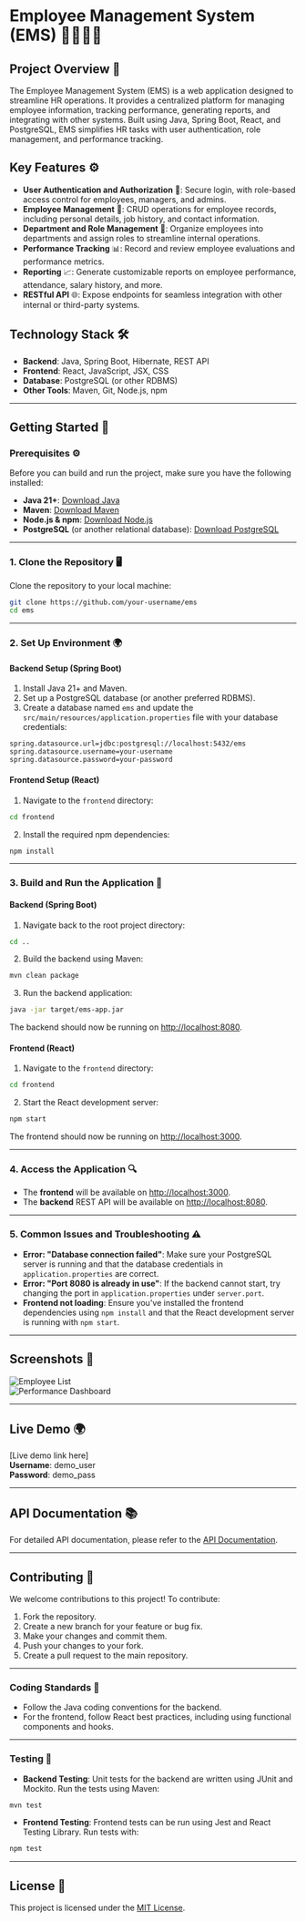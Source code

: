 # Employee Management System (EMS) 👩‍💼👨‍💼

## Project Overview 🌟

The Employee Management System (EMS) is a web application designed to streamline HR operations. It provides a centralized platform for managing employee information, tracking performance, generating reports, and integrating with other systems. Built using Java, Spring Boot, React, and PostgreSQL, EMS simplifies HR tasks with user authentication, role management, and performance tracking.

## Key Features ⚙️

- **User Authentication and Authorization** 🔑: Secure login, with role-based access control for employees, managers, and admins.
- **Employee Management** 👥: CRUD operations for employee records, including personal details, job history, and contact information.
- **Department and Role Management** 🏢: Organize employees into departments and assign roles to streamline internal operations.
- **Performance Tracking** 📊: Record and review employee evaluations and performance metrics.
- **Reporting** 📈: Generate customizable reports on employee performance, attendance, salary history, and more.
- **RESTful API** 🌐: Expose endpoints for seamless integration with other internal or third-party systems.

## Technology Stack 🛠️

- **Backend**: Java, Spring Boot, Hibernate, REST API
- **Frontend**: React, JavaScript, JSX, CSS
- **Database**: PostgreSQL (or other RDBMS)
- **Other Tools**: Maven, Git, Node.js, npm

---

## Getting Started 🚀

### Prerequisites ⚙️

Before you can build and run the project, make sure you have the following installed:

- **Java 21+**: [Download Java](https://adoptopenjdk.net/)
- **Maven**: [Download Maven](https://maven.apache.org/download.cgi)
- **Node.js & npm**: [Download Node.js](https://nodejs.org/en/download/)
- **PostgreSQL** (or another relational database): [Download PostgreSQL](https://www.postgresql.org/download/)

---

### 1. Clone the Repository 🖥️

Clone the repository to your local machine:

```bash
git clone https://github.com/your-username/ems
cd ems
```

---

### 2. Set Up Environment 🌍

#### Backend Setup (Spring Boot)

1. Install Java 21+ and Maven.
2. Set up a PostgreSQL database (or another preferred RDBMS).
3. Create a database named `ems` and update the `src/main/resources/application.properties` file with your database credentials:

```properties
spring.datasource.url=jdbc:postgresql://localhost:5432/ems
spring.datasource.username=your-username
spring.datasource.password=your-password
```

#### Frontend Setup (React)

1. Navigate to the `frontend` directory:

```bash
cd frontend
```

2. Install the required npm dependencies:

```bash
npm install
```

---

### 3. Build and Run the Application 🚀

#### Backend (Spring Boot)

1. Navigate back to the root project directory:

```bash
cd ..
```

2. Build the backend using Maven:

```bash
mvn clean package
```

3. Run the backend application:

```bash
java -jar target/ems-app.jar
```

The backend should now be running on [http://localhost:8080](http://localhost:8080).

#### Frontend (React)

1. Navigate to the `frontend` directory:

```bash
cd frontend
```

2. Start the React development server:

```bash
npm start
```

The frontend should now be running on [http://localhost:3000](http://localhost:3000).

---

### 4. Access the Application 🔍

- The **frontend** will be available on [http://localhost:3000](http://localhost:3000).
- The **backend** REST API will be available on [http://localhost:8080](http://localhost:8080).

---

### 5. Common Issues and Troubleshooting ⚠️

- **Error: "Database connection failed"**: Make sure your PostgreSQL server is running and that the database credentials in `application.properties` are correct.
- **Error: "Port 8080 is already in use"**: If the backend cannot start, try changing the port in `application.properties` under `server.port`.
- **Frontend not loading**: Ensure you've installed the frontend dependencies using `npm install` and that the React development server is running with `npm start`.

---

## Screenshots 📸

![Employee List](path-to-screenshot.png)  
![Performance Dashboard](path-to-screenshot.png)

---

## Live Demo 🌍

[Live demo link here]  
**Username**: demo_user  
**Password**: demo_pass

---

## API Documentation 📚

For detailed API documentation, please refer to the [API Documentation](./API_DOCUMENTATION.md).

---

## Contributing 🤝

We welcome contributions to this project! To contribute:

1. Fork the repository.
2. Create a new branch for your feature or bug fix.
3. Make your changes and commit them.
4. Push your changes to your fork.
5. Create a pull request to the main repository.

---

### Coding Standards 📜

- Follow the Java coding conventions for the backend.
- For the frontend, follow React best practices, including using functional components and hooks.

---

### Testing 🧪

- **Backend Testing**: Unit tests for the backend are written using JUnit and Mockito. Run the tests using Maven:

```bash
mvn test
```

- **Frontend Testing**: Frontend tests can be run using Jest and React Testing Library. Run tests with:

```bash
npm test
```

---

## License 📝

This project is licensed under the [MIT License](https://opensource.org/licenses/MIT).
